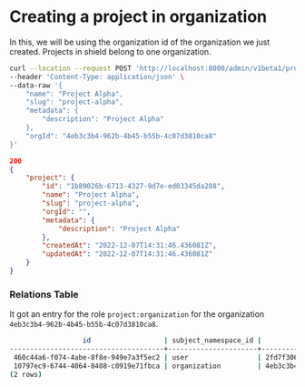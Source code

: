 # Creating a project in organization

In this, we will be using the organization id of the organization we just created. Projects in shield belong to one organization.

```sh
curl --location --request POST 'http://localhost:8000/admin/v1beta1/projects' \
--header 'Content-Type: application/json' \
--data-raw '{
    "name": "Project Alpha",
    "slug": "project-alpha",
    "metadata": {
        "description": "Project Alpha"
    },
    "orgId": "4eb3c3b4-962b-4b45-b55b-4c07d3810ca8"
}'
```

```json
200
{
    "project": {
        "id": "1b89026b-6713-4327-9d7e-ed03345da288",
        "name": "Project Alpha",
        "slug": "project-alpha",
        "orgId": "",
        "metadata": {
            "description": "Project Alpha"
        },
        "createdAt": "2022-12-07T14:31:46.436081Z",
        "updatedAt": "2022-12-07T14:31:46.436081Z"
    }
}
```

### Relations Table

It got an entry for the role `project:organization` for the organization `4eb3c3b4-962b-4b45-b55b-4c07d3810ca8`.

```sh
                  id                  | subject_namespace_id |              subject_id              | object_namespace_id |              object_id               |        role_id         |          created_at           |          updated_at           | deleted_at 
--------------------------------------+----------------------+--------------------------------------+---------------------+--------------------------------------+------------------------+-------------------------------+-------------------------------+------------
 460c44a6-f074-4abe-8f8e-949e7a3f5ec2 | user                 | 2fd7f306-61db-4198-9623-6f5f1809df11 | organization        | 4eb3c3b4-962b-4b45-b55b-4c07d3810ca8 | organization:owner     | 2022-12-07 14:10:42.881572+00 | 2022-12-07 14:10:42.881572+00 | 
 10797ec9-6744-4064-8408-c0919e71fbca | organization         | 4eb3c3b4-962b-4b45-b55b-4c07d3810ca8 | project             | 1b89026b-6713-4327-9d7e-ed03345da288 | project:organization   | 2022-12-07 14:31:46.517828+00 | 2022-12-07 14:31:46.517828+00 | 
(2 rows)
```
